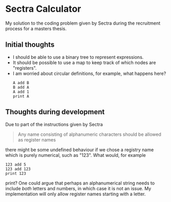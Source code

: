 # Sectra Calculator
My solution to the coding problem given by Sectra during the recruitment process
for a masters thesis.

## Initial thoughts

<ul>
    <li>I should be able to use a binary tree to represent expressions.</li>
    <li>It should be possible to use a map to keep track of which nodes are
    "registers".</li>
    <li>I am worried about circular definitions, for example, what happens
    here?</li>

    A add B
    B add A
    A add 1
    print A
</ul>

## Thoughts during development

Due to part of the instructions given by Sectra

> Any name consisting of alphanumeric characters should be allowed as register
> names

there might be some undefined behaviour if we chose a registry name which is
purely numerical, such as "123". What would, for example
    
    123 add 5
    123 add 123
    print 123

print? One could argue that perhaps an alphanumerical string needs to include
<em>both</em> letters and numbers, in which case it is not an issue. My 
implementation will only allow register names starting with a letter.
